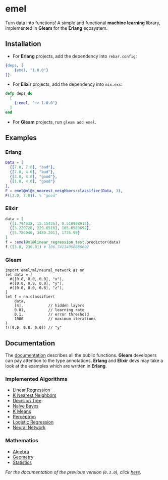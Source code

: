 # emel

Turn data into functions! A simple and functional **machine learning** library, implemented in **Gleam** for the **Erlang** ecosystem.

## Installation

* For **Erlang** projects, add the dependency into `rebar.config`:

```erlang
{deps, [
    {emel, "1.0.0"}
]}.
```

* For **Elixir** projects, add the dependency into `mix.exs`:

```elixir
defp deps do
  [
    {:emel, "~> 1.0.0"}
  ]
end
```

* For **Gleam** projects, run `gleam add emel`.

## Examples

### Erlang

```erlang
Data = [
  {[7.0, 7.0], "bad"},
  {[7.0, 4.0], "bad"},
  {[3.0, 4.0], "good"},
  {[1.0, 4.0], "good"}
],
F = emel@ml@k_nearest_neighbors:classifier(Data, 3),
F([3.0, 7.0]). % "good"
```
 
### Elixir

```elixir
data = [
  {[1.794638, 15.15426], 0.510998918},
  {[3.220726, 229.6516], 105.6583692},
  {[5.780040, 3480.201], 1776.99}
]
f = :emel@ml@linear_regression_test.predictor(data)
f.([3.0, 230.0]) # 106.74114058686602
```

### Gleam

```gleam
import emel/ml/neural_network as nn
let data = [
  #([0.8, 0.0, 0.0], "x"),
  #([0.0, 0.9, 0.0], "y"),
  #([0.0, 0.0, 0.8], "z"),
]
let f = nn.classifier(
    data,
    [4],           // hidden layers
    0.01,          // learning rate
    0.1,           // error threshold
    1000           // maximum iterations
)
f([0.0, 0.8, 0.0]) // "y"
```

## Documentation

The [documentation](https://hexdocs.pm/emel/1.0.0/) describes all the public functions. **Gleam** developers can pay attention to the type annotations. **Erlang** and **Elixir** devs may take a look at the examples which are written in **Erlang**.

### Implemented Algorithms

 * [Linear Regression](https://hexdocs.pm/emel/1.0.0/emel/ml/linear_regression.html)
 * [K Nearest Neighbors](https://hexdocs.pm/emel/1.0.0/emel/ml/k_nearest_neighbors.html)
 * [Decision Tree](https://hexdocs.pm/emel/1.0.0/emel/ml/decision_tree.html)
 * [Naive Bayes](https://hexdocs.pm/emel/1.0.0/emel/ml/naive_bayes.html)
 * [K Means](https://hexdocs.pm/emel/1.0.0/emel/ml/k_means.html)
 * [Perceptron](https://hexdocs.pm/emel/1.0.0/emel/ml/perceptron.html)
 * [Logistic Regression](https://hexdocs.pm/emel/1.0.0/emel/ml/logistic_regression.html)
 * [Neural Network](https://hexdocs.pm/emel/1.0.0/emel/ml/neural_network.html)

### Mathematics

* [Algebra](https://hexdocs.pm/emel/1.0.0/emel/math/algebra.html)
* [Geometry](https://hexdocs.pm/emel/1.0.0/emel/math/geometry.html)
* [Statistics](https://hexdocs.pm/emel/1.0.0/emel/math/statistics.html)

_For the documentation of the previous version (`0.3.0`), click [here](https://hexdocs.pm/emel/0.3.0/)._
